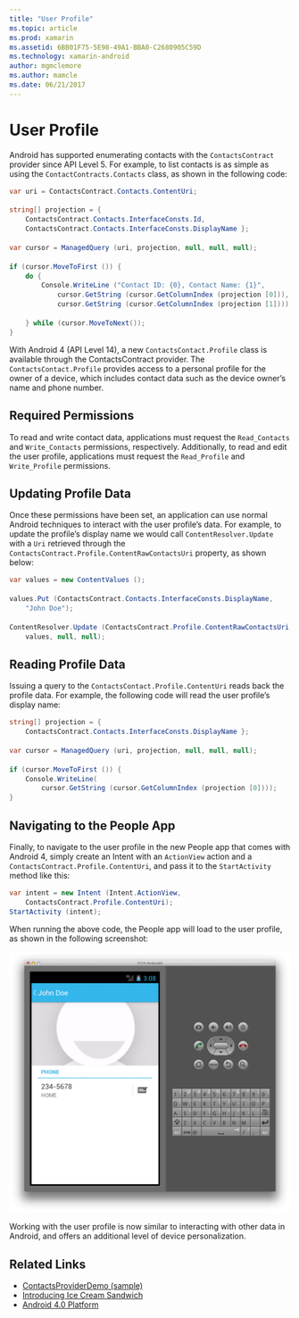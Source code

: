 ```yaml
---
title: "User Profile"
ms.topic: article
ms.prod: xamarin
ms.assetid: 6BB01F75-5E98-49A1-BBA0-C2680905C59D
ms.technology: xamarin-android
author: mgmclemore
ms.author: mamcle
ms.date: 06/21/2017
---
```


# User Profile

Android has supported enumerating contacts with the `ContactsContract` provider since API Level 5. For example, to list
contacts is as simple as using the `ContactContracts.Contacts` class,
as shown in the following code:

```csharp
var uri = ContactsContract.Contacts.ContentUri;
           
string[] projection = {
    ContactsContract.Contacts.InterfaceConsts.Id,
    ContactsContract.Contacts.InterfaceConsts.DisplayName };
           
var cursor = ManagedQuery (uri, projection, null, null, null);
           
if (cursor.MoveToFirst ()) {
    do {
        Console.WriteLine ("Contact ID: {0}, Contact Name: {1}",
            cursor.GetString (cursor.GetColumnIndex (projection [0])),
            cursor.GetString (cursor.GetColumnIndex (projection [1])));
                   
    } while (cursor.MoveToNext());
}
```

With Android 4 (API Level 14), a new `ContactsContact.Profile`
class is available through the ContactsContract provider. The `ContactsContact.Profile` provides access to a personal profile for
the owner of a device, which includes contact data such as the device owner’s
name and phone number.


## Required Permissions

To read and write contact data, applications must request the `Read_Contacts` and `Write_Contacts` permissions,
respectively. Additionally, to read and edit the user profile, applications must
request the `Read_Profile` and `Write_Profile`
permissions.


## Updating Profile Data

Once these permissions have been set, an application can use normal Android
techniques to interact with the user profile’s data. For example, to update
the profile’s display name we would call `ContentResolver.Update`
with a `Uri` retrieved through the `ContactsContract.Profile.ContentRawContactsUri` property, as shown
below:

```csharp
var values = new ContentValues ();
          
values.Put (ContactsContract.Contacts.InterfaceConsts.DisplayName,
    "John Doe");
           
ContentResolver.Update (ContactsContract.Profile.ContentRawContactsUri,
    values, null, null);
```


## Reading Profile Data

Issuing a query to the `ContactsContact.Profile.ContentUri` reads
back the profile data. For example, the following code will read the user
profile’s display name:

```csharp
string[] projection = {
    ContactsContract.Contacts.InterfaceConsts.DisplayName };
           
var cursor = ManagedQuery (uri, projection, null, null, null);

if (cursor.MoveToFirst ()) {
    Console.WriteLine(
        cursor.GetString (cursor.GetColumnIndex (projection [0])));
}
```


## Navigating to the People App

Finally, to navigate to the user profile in the new People app that comes
with Android 4, simply create an Intent with an `ActionView` action
and a `ContactsContract.Profile.ContentUri`, and pass it to the `StartActivity` method like this:

```csharp
var intent = new Intent (Intent.ActionView,
    ContactsContract.Profile.ContentUri);           
StartActivity (intent);
```

When running the above code, the People app will load to the user profile, as
shown in the following screenshot:

[![Screenshot of People app displaying the John Doe user profile](user-profile-images/15-people-app.png)](user-profile-images/15-people-app.png#lightbox)

Working with the user profile is now similar to interacting with other data
in Android, and offers an additional level of device personalization.



## Related Links

- [ContactsProviderDemo (sample)](https://developer.xamarin.com/samples/monodroid/ContactsProviderDemo/)
- [Introducing Ice Cream Sandwich](http://www.android.com/about/ice-cream-sandwich/)
- [Android 4.0 Platform](http://developer.android.com/sdk/android-4.0.html)
